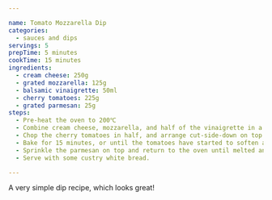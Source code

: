 ```yaml
---

name: Tomato Mozzarella Dip
categories:
  - sauces and dips
servings: 5
prepTime: 5 minutes
cookTime: 15 minutes
ingredients:
  - cream cheese: 250g
  - grated mozzarella: 125g
  - balsamic vinaigrette: 50ml
  - cherry tomatoes: 225g
  - grated parmesan: 25g
steps:
  - Pre-heat the oven to 200℃
  - Combine cream cheese, mozzarella, and half of the vinaigrette in a medium, oven-safe dish. Mix thoroughly to make sure everything is evenly distributed. Even out the surface with a spatula.
  - Chop the cherry tomatoes in half, and arrange cut-side-down on top of the dip. Drizzle remaining vinaigratte and season.
  - Bake for 15 minutes, or until the tomatoes have started to soften and the dip is heated through.
  - Sprinkle the parmesan on top and return to the oven until melted and slightly golden.
  - Serve with some custry white bread.

---
```


A very simple dip recipe, which looks great!
